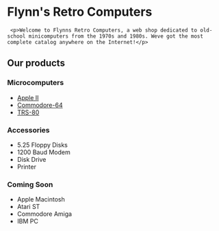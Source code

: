 
<!DOCTYPE html>

<html>

<head>
     <meta charset="utf-8">
     <title>Flynn's Retro Computers</title>
</head>

<body>
<h1>Flynn's Retro Computers</h1>

     <p>Welcome to Flynns Retro Computers, a web shop dedicated to old-school minicomputers from the 1970s and 1980s. Weve got the most complete catalog anywhere on the Internet!</p>

<h2>Our products</h2>

<h3>Microcomputers</h3>
<ul>
<li><a href="apple-ii.md">Apple II</a></li>
<li><a href="commodore-64.md">Commodore-64</a></li>
<li><a href="trs-80.md">TRS-80</a></li>
</ul>

<h3>Accessories</h3>
<ul>
<li>5.25 Floppy Disks</li>
<li>1200 Baud Modem</li>
<li>Disk Drive</li>
<li>Printer</li>
</ul>

<h3>Coming Soon</h3>
<ul>
<li>Apple Macintosh</li>
<li>Atari ST</li>
<li>Commodore Amiga</li>
<li>IBM PC</li>
</ul>

</body>

</html>
